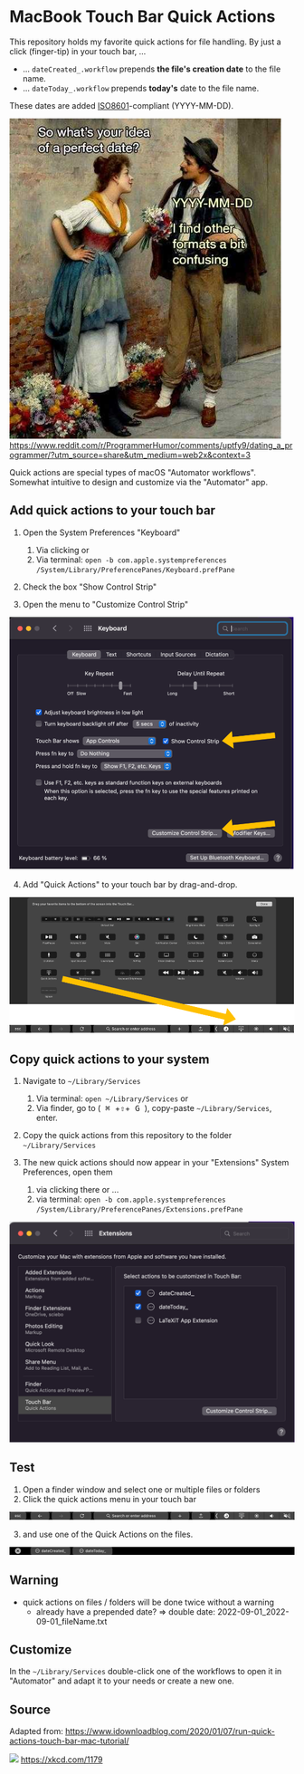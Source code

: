 # MacBook Touch Bar Quick Actions

This repository holds my favorite quick actions for file handling.
By just a click (finger-tip) in your touch bar, ...
   - ... `dateCreated_.workflow` prepends **the file's creation date** to the file name.
   - ... `dateToday_.workflow` prepends **today's** date to the file name.

These dates are added [ISO8601](https://en.wikipedia.org/wiki/ISO_8601)-compliant (YYYY-MM-DD).

![](img/ISO8601_date.png)
https://www.reddit.com/r/ProgrammerHumor/comments/uptfy9/dating_a_programmer/?utm_source=share&utm_medium=web2x&context=3

Quick actions are special types of macOS "Automator workflows". Somewhat intuitive to design and customize via the "Automator" app.

## Add quick actions to your touch bar

1. Open the System Preferences "Keyboard"
   1. Via clicking or 
   2. Via terminal: `open -b com.apple.systempreferences /System/Library/PreferencePanes/Keyboard.prefPane`

1. Check the box "Show Control Strip"

2. Open the menu to "Customize Control Strip"

![](img/keyboardPref.drawio.svg)

4. Add "Quick Actions" to your touch bar by drag-and-drop.

![](img/customizeControl.drawio.svg)

## Copy quick actions to your system

1. Navigate to  `~/Library/Services`
   1. Via terminal: `open ~/Library/Services` or 
   2. Via finder, go to (<kbd> &#8984; </kbd>+<kbd>&#8679;</kbd>+<kbd> G </kbd>), copy-paste `~/Library/Services`, enter.

2. Copy the quick actions from this repository to the folder `~/Library/Services`

3. The new quick actions should now appear in your "Extensions" System Preferences, open them
      1. via clicking there or ... 
      2. via terminal: `open -b com.apple.systempreferences /System/Library/PreferencePanes/Extensions.prefPane`

![](img/extensionPref.png)

## Test

1. Open a finder window and select one or multiple files or folders
2. Click the quick actions menu in your touch bar

![](img/TouchBar.png)

3. and use one of the Quick Actions on the files.

![](img/TouchBarQuickActions.png)

## Warning

- quick actions on files / folders will be done twice without a warning
  - already have a prepended date? => double date: 2022-09-01_2022-09-01_fileName.txt

## Customize

In the `~/Library/Services` double-click one of the workflows to open it in "Automator" and adapt it to your needs or create a new one.

## Source

Adapted from: https://www.idownloadblog.com/2020/01/07/run-quick-actions-touch-bar-mac-tutorial/


![](https://imgs.xkcd.com/comics/iso_8601_2x.png)
https://xkcd.com/1179



